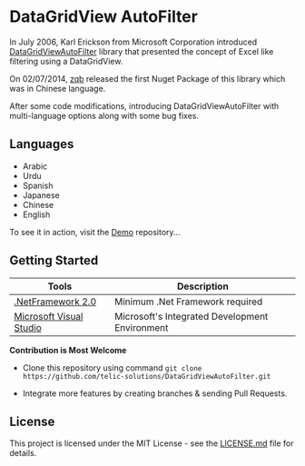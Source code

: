 # DataGridView AutoFilter 


In July 2006, Karl Erickson from Microsoft Corporation introduced  [DataGridViewAutoFilter] library that presented the concept of Excel like filtering using a DataGridView.

On 02/07/2014,  [zqb] released the first Nuget Package of this library which was in Chinese language.

After some code modifications, introducing DataGridViewAutoFilter with multi-language options along with some bug fixes.

## Languages
- Arabic
- Urdu
- Spanish 
- Japanese
- Chinese
- English

To see it in action, visit the [Demo] repository...

## Getting Started

| Tools                                                                              | Description                                    |
|------------------------------------------------------------------------------------|------------------------------------------------|
| [.NetFramework 2.0](https://www.microsoft.com/en-pk/download/details.aspx?id=1639) | Minimum .Net Framework required                |
| [Microsoft Visual Studio](https://visualstudio.microsoft.com/downloads/)           | Microsoft's Integrated Development Environment |

**Contribution is Most Welcome** 

- Clone this repository using command 
`git clone https://github.com/telic-solutions/DataGridViewAutoFilter.git`

- Integrate more features by creating branches & sending Pull Requests.

## License

This project is licensed under the MIT License - see the [LICENSE.md](LICENSE.md) file for details.

 [DataGridViewAutoFilter]:https://docs.microsoft.com/en-us/previous-versions/dotnet/articles/aa480727(v=msdn.10)?redirectedfrom=MSDN

 [zqb]: https://www.nuget.org/packages/DataGridViewAutoFilter/
 
 [Demo]: https://github.com/telic-solutions/DataGridViewAutoFilterDemo.git
 